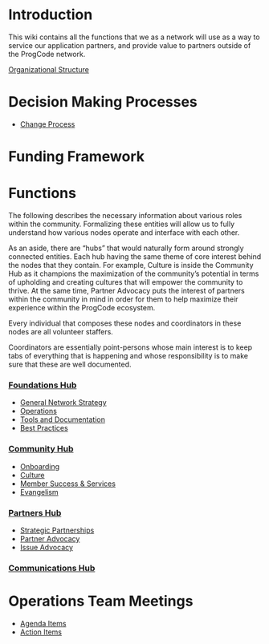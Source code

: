 # Introduction

This wiki contains all the functions that we as a network will use as a way to service our application partners, and provide value to partners outside of the ProgCode network.

[Organizational Structure](https://docs.google.com/document/d/1tZu7P1m_KxKNdq-NqWR9b93aoH4Tsc4tdDapanyiEOE/edit)

# Decision Making Processes

* [Change Process](Change-Process)

# Funding Framework

# Functions

The following describes the necessary information about various roles within the community. Formalizing these entities will allow us to fully understand how various nodes operate and interface with each other.

As an aside, there are “hubs” that would naturally form around strongly connected entities. Each hub having the same theme of core interest behind the nodes that they contain. For example, Culture is inside the Community Hub as it champions the maximization of the community’s potential in terms of upholding and creating cultures that will empower the community to thrive. At the same time, Partner Advocacy puts the interest of partners within the community in mind in order for them to help maximize their experience within the ProgCode ecosystem.

Every individual that composes these nodes and coordinators in these nodes are all volunteer staffers.

Coordinators are essentially point-persons whose main interest is to keep tabs of everything that is happening and whose responsibility is to make sure that these are well documented.

### [Foundations Hub](Foundations-Hub)

* [General Network Strategy](General-Network-Strategy)
* [Operations](Operations)
* [Tools and Documentation](Tools-and-Documentation)
* [Best Practices](Best-Practices)

### [Community Hub](Community-Hub)

* [Onboarding](Onboarding)
* [Culture](Culture)
* [Member Success & Services](Member-Success-Services)
* [Evangelism](Evangelism)

### [Partners Hub](Partners-Hub)

* [Strategic Partnerships](Strategic-Partnerships)
* [Partner Advocacy](Partner-Advocacy)
* [Issue Advocacy](Issue-Advocacy)

### [Communications Hub](Communications-Hub)


# Operations Team Meetings

* [Agenda Items](https://docs.google.com/document/d/14_E2SdWmlZ-qsUSqgTXkrzwF7ARt9LWzeDeL_zkoHHc/edit#)
* [Action Items](https://github.com/ProgressiveCoders/functions/labels/action-items)